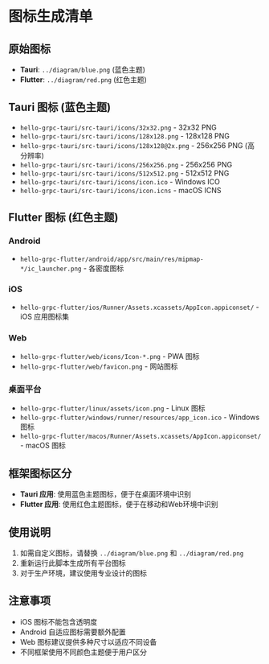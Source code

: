 # 图标生成清单

## 原始图标
- **Tauri**: `../diagram/blue.png` (蓝色主题)
- **Flutter**: `../diagram/red.png` (红色主题)

## Tauri 图标 (蓝色主题)
- `hello-grpc-tauri/src-tauri/icons/32x32.png` - 32x32 PNG
- `hello-grpc-tauri/src-tauri/icons/128x128.png` - 128x128 PNG
- `hello-grpc-tauri/src-tauri/icons/128x128@2x.png` - 256x256 PNG (高分辨率)
- `hello-grpc-tauri/src-tauri/icons/256x256.png` - 256x256 PNG
- `hello-grpc-tauri/src-tauri/icons/512x512.png` - 512x512 PNG
- `hello-grpc-tauri/src-tauri/icons/icon.ico` - Windows ICO
- `hello-grpc-tauri/src-tauri/icons/icon.icns` - macOS ICNS

## Flutter 图标 (红色主题)

### Android
- `hello-grpc-flutter/android/app/src/main/res/mipmap-*/ic_launcher.png` - 各密度图标

### iOS
- `hello-grpc-flutter/ios/Runner/Assets.xcassets/AppIcon.appiconset/` - iOS 应用图标集

### Web
- `hello-grpc-flutter/web/icons/Icon-*.png` - PWA 图标
- `hello-grpc-flutter/web/favicon.png` - 网站图标

### 桌面平台
- `hello-grpc-flutter/linux/assets/icon.png` - Linux 图标
- `hello-grpc-flutter/windows/runner/resources/app_icon.ico` - Windows 图标
- `hello-grpc-flutter/macos/Runner/Assets.xcassets/AppIcon.appiconset/` - macOS 图标

## 框架图标区分

- **Tauri 应用**: 使用蓝色主题图标，便于在桌面环境中识别
- **Flutter 应用**: 使用红色主题图标，便于在移动和Web环境中识别

## 使用说明

1. 如需自定义图标，请替换 `../diagram/blue.png` 和 `../diagram/red.png`
2. 重新运行此脚本生成所有平台图标
3. 对于生产环境，建议使用专业设计的图标

## 注意事项

- iOS 图标不能包含透明度
- Android 自适应图标需要额外配置
- Web 图标建议提供多种尺寸以适应不同设备
- 不同框架使用不同颜色主题便于用户区分
